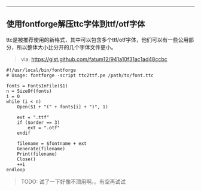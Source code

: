 

---

## 使用fontforge解压ttc字体到ttf/otf字体

ttc是被推荐使用的新格式，其中可以包含多个ttf/otf字体，他们可以有一些公用部分，所以整体大小比分开的几个字体文件更小。

> via: https://gist.github.com/fatum12/941a10f31ac1ad48ccbc

```
#!/usr/local/bin/fontforge
# Usage: fontforge -script ttc2ttf.pe /path/to/font.ttc

fonts = FontsInFile($1)
n = SizeOf(fonts)
i = 0
while (i < n)
    Open($1 + "(" + fonts[i] + ")", 1)

    ext = ".ttf"
    if ($order == 3)
        ext = ".otf"
    endif

    filename = $fontname + ext
    Generate(filename)
    Print(filename)
    Close()
    ++i
endloop
```

> TODO: 试了一下好像不顶用啊。。有空再试试